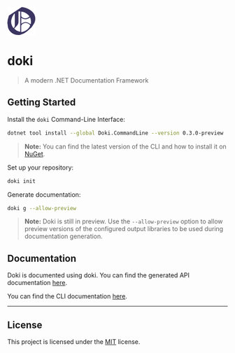 ![](assets/logo-64x64.png)

# doki

> A modern .NET Documentation Framework

## Getting Started

Install the `doki` Command-Line Interface:

```bash
dotnet tool install --global Doki.CommandLine --version 0.3.0-preview
```

> **Note:** You can find the latest version of the CLI and how to install it
> on [NuGet](https://www.nuget.org/packages/Doki.CommandLine).

Set up your repository:

```bash
doki init
```

Generate documentation:

```bash
doki g --allow-preview
```

> **Note:** Doki is still in preview. Use the `--allow-preview` option to allow preview versions of the configured
> output libraries to be used during documentation generation.

## Documentation

Doki is documented using doki. You can find the generated API documentation [here](docs/api/README.md).

You can find the CLI documentation [here](docs/cli/README.md).

---

## License

This project is licensed under the [MIT](LICENSE.txt) license.
